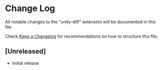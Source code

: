 # Change Log

All notable changes to the "unity-diff" extension will be documented in this file.

Check [Keep a Changelog](http://keepachangelog.com/) for recommendations on how to structure this file.

## [Unreleased]

- Initial release